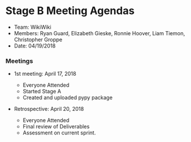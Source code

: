 # Stage B Meeting Agendas

* Team: WikiWiki
* Members: Ryan Guard, Elizabeth Gieske, Ronnie Hoover, Liam Tiemon, Christopher Groppe 
* Date: 04/19/2018

### Meetings

* 1st meeting: April 17, 2018
	* Everyone Attended
	* Started Stage A
	* Created and uploaded pypy package


* Retrospective: April 20, 2018
    * Everyone Attended 
	* Final review of Deliverables
	* Assessment on current sprint.
	



